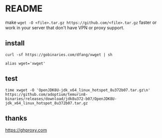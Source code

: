 # README

make `wget -O <file>.tar.gz https://github.com/<file>.tar.gz` faster or work in your server that don't have VPN or proxy support.


## install

```
curl -sf https://gobinaries.com/dfang/xwget | sh
```


```
alias wget='xwget'
```

## test 

`time xwget -O 'OpenJDK8U-jdk_x64_linux_hotspot_8u372b07.tar.gz\n' https://github.com/adoptium/temurin8-binaries/releases/download/jdk8u372-b07/OpenJDK8U-jdk_x64_linux_hotspot_8u372b07.tar.gz`


## thanks

https://ghproxy.com